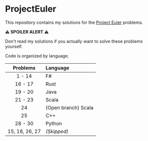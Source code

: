 # ProjectEuler

This repository contains my solutions for the [Project Euler](https://projecteuler.net/) problems.

**⚠️ SPOILER ALERT ⚠️**

Don't read my solutions if you actually want to solve these problems yourself.

Code is organized by language.

| Problems | Language  |
| :---: | :------- |
| 1 - 14 | F# |
| 16 - 17 | Rust |
| 19 - 20 | Java |
| 21 - 23 | Scala |
| 24 | (Open branch) Scala |
| 25 | C++ |
| 28 - 30 | Python |
| 15, 18, 26, 27 | _(Skipped)_ |
